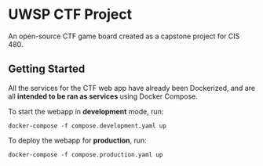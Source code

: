 # UWSP CTF Project

An open-source CTF game board created as a capstone project 
for CIS 480.

## Getting Started

All the services for the CTF web app have already been Dockerized, and
are all **intended to be ran as services** using Docker Compose.

To start the webapp in **development** mode, run:
```shell
docker-compose -f compose.development.yaml up
```

To deploy the webapp for **production**, run:
```shell
docker-compose -f compose.production.yaml up
```

